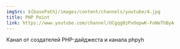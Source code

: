 ```yaml
---
imgSrc: ${basePath}/images/content/channels/youtube/4.jpg
title: PHP Point
link: https://www.youtube.com/channel/UCgqg8zPxOopwK-FoNeThByA
---
```


Канал от создателей PHP-дайджеста и канала phpyh
